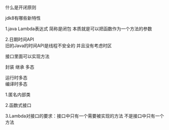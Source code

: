 什么是开闭原则  

jdk8有哪些新特性

1.java Lambda表达式  简称是闭包  本质就是可以把函数作为一个方法的参数

2.日期时间API  
  旧的Java的时间API是线程不安全的  并且没有考虑时区

接口里面可以实现方法

封装 继承 多态 

运行时多态  
编译时多态

1.匿名内部类

2.函数式接口


3.Lambda对接口的要求：接口中只有一个需要被实现的方法  不是接口中只有一个方法

